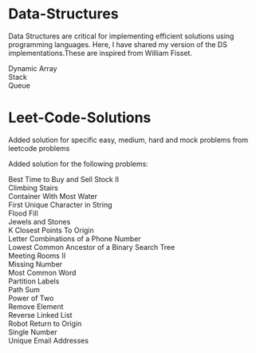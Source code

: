 # Data-Structures
Data Structures are critical for implementing efficient solutions using programming languages. Here, I have shared my version of the DS implementations.These are inspired from William Fisset. 

Dynamic Array <br/>
Stack <br/>
Queue <br/>

# Leet-Code-Solutions

Added solution for specific easy, medium, hard and mock problems from leetcode problems

Added solution for the following problems:

Best Time to Buy and Sell Stock II <br/>
Climbing Stairs <br/>
Container With Most Water <br/>
First Unique Character in String <br/>
Flood Fill <br/>
Jewels and Stones <br/>
K Closest Points To Origin <br/>
Letter Combinations of a Phone Number <br/>
Lowest Common Ancestor of a Binary Search Tree <br/>
Meeting Rooms II <br/>
Missing Number <br/>
Most Common Word <br/>
Partition Labels <br/>
Path Sum <br/>
Power of Two <br/>
Remove Element <br/>
Reverse Linked List <br/>
Robot Return to Origin <br/>
Single Number <br/>
Unique Email Addresses <br/>
